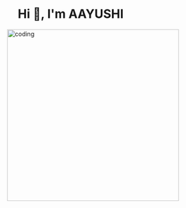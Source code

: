 <h1 align="center">Hi 👋, I'm AAYUSHI</h1>


<img align ="right" alt="coding" width="400" src="https://cdn.dribbble.com/users/1912990/screenshots/6129020/cloud_computing.gif">





